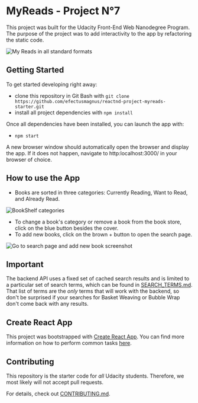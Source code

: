 # MyReads - Project N°7

This project was built for the Udacity Front-End Web Nanodegree Program. The purpose of the project was to add interactivity to the app by refactoring the static code.

![My Reads in all standard formats](https://i.imgur.com/XRAxrCG.jpg)

## Getting Started

To get started developing right away:
* clone this repository in Git Bash with `git clone https://github.com/efectusmagnus/reactnd-project-myreads-starter.git`
* install all project dependencies with `npm install`

Once all dependencies have been installed, you can launch the app with:
* `npm start`

A new browser window should automatically open the browser and display the app.
If it does not happen, navigate to http:localhost:3000/ in your browser of choice.

## How to use the App

* Books are sorted in three categories: Currently Reading, Want to Read, and Already Read.

![BookShelf categories](https://i.imgur.com/Q4OvtXV.jpg)

* To change a book's category or remove a book from the book store, click on the blue button besides the cover.
* To add new books, click on the brown + button to open the search page.

![Go to search page and add new book screenshot](https://i.imgur.com/qZATE4P.jpg)
## Important
The backend API uses a fixed set of cached search results and is limited to a particular set of search terms, which can be found in [SEARCH_TERMS.md](SEARCH_TERMS.md). That list of terms are the _only_ terms that will work with the backend, so don't be surprised if your searches for Basket Weaving or Bubble Wrap don't come back with any results.

## Create React App

This project was bootstrapped with [Create React App](https://github.com/facebookincubator/create-react-app). You can find more information on how to perform common tasks [here](https://github.com/facebookincubator/create-react-app/blob/master/packages/react-scripts/template/README.md).

## Contributing

This repository is the starter code for _all_ Udacity students. Therefore, we most likely will not accept pull requests.

For details, check out [CONTRIBUTING.md](CONTRIBUTING.md).
